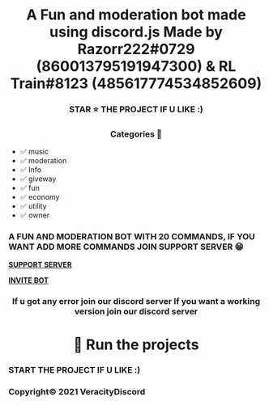<h1 align='center'> A Fun and moderation bot made using discord.js 
 Made by Razorr222#0729 (860013795191947300) & RL Train#8123 (485617774534852609)</h1> 


<h3 align='center'> STAR ⭐ THE PROJECT IF U LIKE :) </h3>

 <h3 align='center'> Categories 📑 </h3>


- ✅ music 
- ✅ moderation 
- ✅ Info
- ✅ giveway
- ✅ fun
- ✅ economy 
- ✅ utility   
- ✅ owner

 


   
<h3> A FUN AND MODERATION BOT WITH 20 COMMANDS, IF YOU WANT ADD MORE COMMANDS JOIN SUPPORT SERVER 😁 </h3>
 </a> </div>

**[SUPPORT SERVER](https://discord.gg/2HhHtuVwuA)**

**[INVITE BOT](https://discord.com/api/oauth2/authorize?client_id=907554747261804556&permissions=8&scope=bot%20applications.commands)**


<h3  align='center'>If u got any error join our discord server
 If you want a working version join our discord server </h3>

<h1 align='center'> 💨 Run the projects  </h1>
 
### START THE PROJECT IF U LIKE :)
### Copyright©️ 2021 VeracityDiscord
